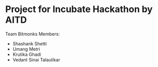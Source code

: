 # Project for Incubate Hackathon by AITD
Team Bitmonks
Members:
- Shashank Shetti
- Umang Metri
- Krutika Ghadi
- Vedant Sinai Talaulikar
